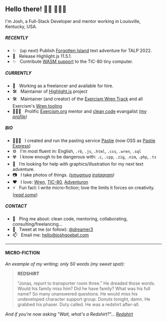 ## Hello there! 👋🏼 👨🏻‍💻

I'm Josh, a Full-Stack Developer and mentor working in Louisville, Kentucky, USA.

##### RECENTLY

- ✨ &nbsp; (up next) Publish [Forgotten Island](https://ajoshguy.itch.io/forgotten-island) text adventure for TALP 2022.
- 🎉 &nbsp; Release Highlight.js 11.5.1. 
- ✨ &nbsp; Contribute [WASM support](https://github.com/nesbox/TIC-80/wiki/WASM) to the TIC-80 tiny computer. 

##### CURRENTLY

- 👔  &nbsp; Working as a freelancer and available for hire.
- 🛠  &nbsp; Maintainer of [Highlight.js](https://highlightjs.org) project
- 🛠  &nbsp; Maintainer (and creator) of the [Exercism Wren Track](https://exercism.org/tracks/wren) and all Exercism's [Wren tooling](https://github.com/exercism/wren#the-exercism-wren-stack)
- 👨🏻‍🏫  &nbsp; Prolific [Exercism.org](https://exercism.org) mentor and [clean code](https://dev.to/thawkin3/in-defense-of-clean-code-100-pieces-of-timeless-advice-from-uncle-bob-5flk) evangalist _([my profile](https://exercism.org/profiles/ajoshguy))_

##### BIO

- 👨🏻‍💻 &nbsp; I created and run the pasting service [Pastie](http://pastie.org) (now OSS as [Pastie Express](https://github.com/joshgoebel/pastie_express))
- ⚙️ &nbsp; I'm most fluent in: English, `.rb`, `.js`, `.html`, `.css`, `.wren`, `.sql`
- ☢️ &nbsp; I know enough to be dangerous with: `.c`, `.cpp`, `.zig`, `.nim`, `.php`, `.ts`
- 🤔 &nbsp; I’m looking for help with graphics/illustration for my next text adventure.
- 📷 &nbsp; I take photos of things. _([smugmug](https://photos.joshgoebel.com) [instagram](https://www.instagram.com/ajoshguy/?hl=en))_
- ❤️  &nbsp; I love: [Wren](https://wren.io), [TIC-80](https://tic80.com), [Adventuron](https://adventuron.io)
- ⚡️  &nbsp; Fun fact: I write micro-fiction; love the limits it forces on creativity. (_[read some](https://stories.joshgoebel.com)_)

<!-- - 🌱 &nbsp; I’m currently learning . -->

##### CONTACT

- 💬 &nbsp; Ping me about: clean code, mentoring, collaborating, consulting/freelancing... 
- 🐥 &nbsp; Tweet at me (or follow): [@dreamer3](https://twitter.com/dreamer3)
- 📫 &nbsp; Email me: [hello@joshgoebel.com](mailto:hello@joshgoebel.com) 

<!--- 👯 &nbsp; I’m looking to collaborate on cool stuff-->

---

#### MICRO-FICTION


_An example of my writing; only 50 words (my sweet spot):_

> **REDSHIRT**
>
> &ldquo;Jonas, report to transporter room three.&rdquo; He dreaded those words. Would his family miss him? Did he have family? What was his full name? So many unanswered questions. He would miss his undeveloped character support group. Donuts tonight, damn. He grabbed his phaser. Duty called. He was a redshirt after-all.

_And if you're now asking "Wait, what's a Redshirt?"... [Redshirt](https://en.wikipedia.org/wiki/Redshirt_(stock_character))_


